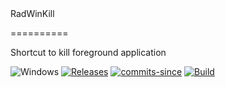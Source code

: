 <!-- ![Icon](res/RadWinKill.ico) RadWinKill -->
<!-- <img src="res/RadWinKill.ico" width=32/> --> RadWinKill
==========

Shortcut to kill foreground application

![Windows](https://img.shields.io/badge/platform-Windows-blue.svg)
[![Releases](https://img.shields.io/github/release/RadAd/RadWinKill.svg)](https://github.com/RadAd/RadWinKill/releases/latest)
[![commits-since](https://img.shields.io/github/commits-since/RadAd/RadWinKill/latest.svg)](commits/master)
[![Build](https://img.shields.io/appveyor/ci/RadAd/RadWinKill.svg)](https://ci.appveyor.com/project/RadAd/RadWinKill)

